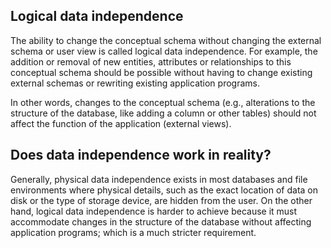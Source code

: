 ## Logical data independence
The ability to change the conceptual schema without changing the external schema or user view is called logical data independence. For example, the addition or removal of new entities, attributes or relationships to this conceptual schema should be possible without having to change existing external schemas or rewriting existing application programs.

In other words, changes to the conceptual schema (e.g., alterations to the structure of the database, like adding a column or other tables) should not affect the function of the application (external views).

## Does data independence work in reality?
Generally, physical data independence exists in most databases and file environments where physical details, such as the exact location of data on disk or the type of storage device, are hidden from the user. On the other hand, logical data independence is harder to achieve because it must accommodate changes in the structure of the database without affecting application programs; which is a much stricter requirement.
